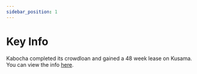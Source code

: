```yaml
---
sidebar_position: 1
---
```


# Key Info

Kabocha completed its crowdloan and gained a 48 week lease on Kusama. You can view the info [here](https://polkadot.js.org/apps/?rpc=wss%3A%2F%2Fkusama.api.onfinality.io%2Fpublic-ws#/parachains/crowdloan).
